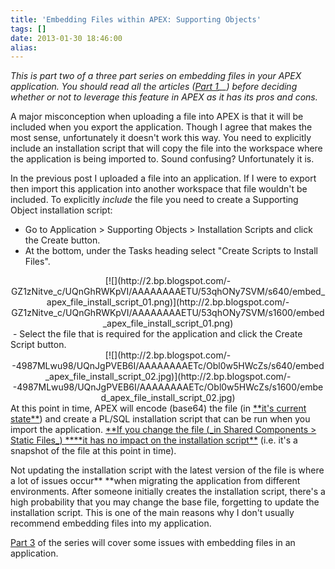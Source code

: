 ```yaml
---
title: 'Embedding Files within APEX: Supporting Objects'
tags: []
date: 2013-01-30 18:46:00
alias:
---
```


_This is part two of a three part series on embedding files in your APEX application. You should read all the articles ([Part 1](http://www.talkapex.com/2013/01/embedding-files-within-apex.html)__<i>)_ before deciding whether or not to leverage this feature in APEX as it has its pros and cons.</i>

A major misconception when uploading a file into APEX is that it will be included when you export the application. Though I agree that makes the most sense, unfortunately it doesn't work this way. You need to explicitly include an installation script that will copy the file into the workspace where the application is being imported to. Sound confusing? Unfortunately it is.

In the previous post I uploaded a file into an application. If I were to export then import this application into another workspace that file wouldn't be included. To explicitly _include_ the file you need to create a Supporting Object installation script:

- Go to Application &gt; Supporting Objects &gt; Installation Scripts and click the Create button.
- At the bottom, under the Tasks heading select "Create Scripts to Install Files".

<div class="separator" style="clear: both; text-align: center;">[![](http://2.bp.blogspot.com/-GZ1zNitve_c/UQnGhRWKpVI/AAAAAAAAETU/53qhONy7SVM/s640/embed_apex_file_install_script_01.png)](http://2.bp.blogspot.com/-GZ1zNitve_c/UQnGhRWKpVI/AAAAAAAAETU/53qhONy7SVM/s1600/embed_apex_file_install_script_01.png)</div>
&nbsp;- Select the file that is required for the application and click the Create Script button.

<div class="separator" style="clear: both; text-align: center;">[![](http://2.bp.blogspot.com/--4987MLwu98/UQnJgPVEB6I/AAAAAAAAETc/Obl0w5HWcZs/s640/embed_apex_file_install_script_02.jpg)](http://2.bp.blogspot.com/--4987MLwu98/UQnJgPVEB6I/AAAAAAAAETc/Obl0w5HWcZs/s1600/embed_apex_file_install_script_02.jpg)</div>
At this point in time, APEX will encode (base64) the file (in <u>**it's current state**</u>) and create a PL/SQL installation script that can be run when you import the application. <u>**If you change the file (_in Shared Components &gt; Static Files_) ****it has no impact on the installation script**</u> (i.e. it's a snapshot of the file at this point in time). 

Not updating the installation script with the latest version of the file is where a lot of issues occur** **when migrating the application from different environments. After someone initially creates the installation script, there's a high probability that you may change the base file, forgetting to update the installation script. This is one of the main reasons why I don't usually recommend embedding files into my application.

[Part 3](http://www.talkapex.com/2013/01/embedding-files-within-apex-where.html) of the series will cover some issues with embedding files in an application.